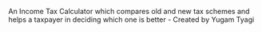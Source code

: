 An Income Tax Calculator which compares old and new tax schemes and helps a taxpayer in deciding which one is better - Created by Yugam Tyagi
